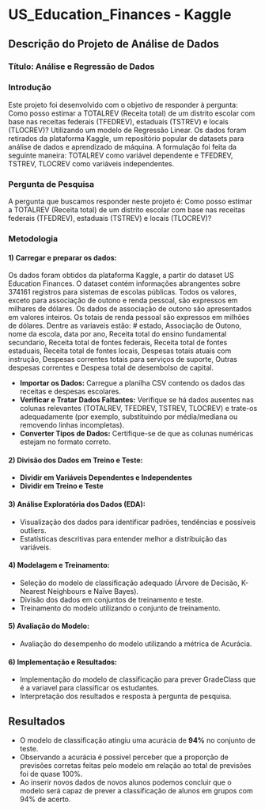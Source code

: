 # US_Education_Finances - Kaggle

## Descrição do Projeto de Análise de Dados

### Título: Análise e Regressão de Dados 

### Introdução
Este projeto foi desenvolvido com o objetivo de responder à pergunta: Como posso estimar a TOTALREV (Receita total) de um distrito escolar com base nas receitas federais (TFEDREV), estaduais (TSTREV) e locais (TLOCREV)? Utilizando um modelo de Regressão Linear. Os dados foram retirados da plataforma Kaggle, um repositório popular de datasets para análise de dados e aprendizado de máquina. A formulação foi feita da seguinte maneira: TOTALREV como variável dependente e TFEDREV, TSTREV, TLOCREV como variáveis independentes.

### Pergunta de Pesquisa
A pergunta que buscamos responder neste projeto é: Como posso estimar a TOTALREV (Receita total) de um distrito escolar com base nas receitas federais (TFEDREV), estaduais (TSTREV) e locais (TLOCREV)?

### Metodologia
 #### 1) Carregar e preparar os dados:
 Os dados foram obtidos da plataforma Kaggle, a partir do dataset US Education Finances.
 O dataset contém informações abrangentes sobre 374161 registros para sistemas de escolas públicas. Todos os valores, exceto para associação de outono e renda pessoal, são expressos em milhares de dólares. Os dados de associação de outono são apresentados em valores inteiros. Os totais de renda pessoal são expressos em milhões de dólares. Dentre as variaveis estão: # estado, Associação de Outono, nome da escola, data por ano, Receita total do ensino fundamental secundario, Receita total de fontes federais, Receita total de fontes estaduais, Receita total de fontes locais, Despesas totais atuais com instrução, Despesas correntes totais para serviços de suporte, Outras despesas correntes e Despesa total de desembolso de capital.
 - **Importar os Dados:** Carregue a planilha CSV contendo os dados das receitas e despesas escolares.
 - **Verificar e Tratar Dados Faltantes:** Verifique se há dados ausentes nas colunas relevantes (TOTALREV, TFEDREV, TSTREV, TLOCREV) e trate-os adequadamente (por exemplo, substituindo por média/mediana ou removendo linhas incompletas).
 - **Converter Tipos de Dados:** Certifique-se de que as colunas numéricas estejam no formato correto.
 
 #### 2) Divisão dos Dados em Treino e Teste:
- **Dividir em Variáveis Dependentes e Independentes**
- **Dividir em Treino e Teste**

#### 3) Análise Exploratória dos Dados (EDA):
   - Visualização dos dados para identificar padrões, tendências e possíveis outliers.
   - Estatísticas descritivas para entender melhor a distribuição das variáveis.

#### 4) Modelagem e Treinamento:
  - Seleção do modelo de classificação adequado (Árvore de Decisão, K-Nearest Neighbours e Naïve Bayes).
  - Divisão dos dados em conjuntos de treinamento e teste.
  - Treinamento do modelo utilizando o conjunto de treinamento.

#### 5) Avaliação do Modelo:
  - Avaliação do desempenho do modelo utilizando a métrica de Acurácia.

#### 6) Implementação e Resultados:
  - Implementação do modelo de classificação para prever GradeClass que é a variavel para classificar os estudantes.
  - Interpretação dos resultados e resposta à pergunta de pesquisa.

## Resultados

- O modelo de classificação atingiu uma acurácia de **94%** no conjunto de teste.
- Observando a acurácia é possivel perceber que a proporção de previsões corretas feitas pelo modelo em relação ao total de previsões foi de quase 100%.
- Ao inserir novos dados de novos alunos podemos concluir que o modelo será capaz de prever a classificação de alunos em grupos com 94% de acerto.

